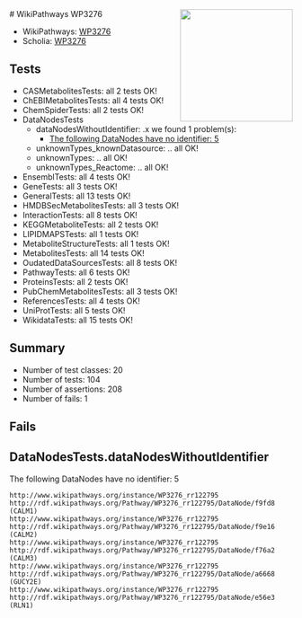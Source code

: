 <img style="float: right; width: 200px" src="https://upload.wikimedia.org/wikipedia/commons/thumb/8/83/Wplogo_with_text_500.png/640px-Wplogo_with_text_500.png" />
# WikiPathways WP3276

* WikiPathways: [WP3276](https://new.wikipathways.org/pathways/WP3276)
* Scholia: [WP3276](https://scholia.toolforge.org/wikipathways/WP3276)
## Tests
* CASMetabolitesTests: all 2 tests OK!
* ChEBIMetabolitesTests: all 4 tests OK!
* ChemSpiderTests: all 2 tests OK!
* DataNodesTests
    * dataNodesWithoutIdentifier: .x we found 1 problem(s):
        * [The following DataNodes have no identifier: 5](#d2d32fa4)
    * unknownTypes_knownDatasource: .. all OK!
    * unknownTypes: .. all OK!
    * unknownTypes_Reactome: .. all OK!
* EnsemblTests: all 4 tests OK!
* GeneTests: all 3 tests OK!
* GeneralTests: all 13 tests OK!
* HMDBSecMetabolitesTests: all 3 tests OK!
* InteractionTests: all 8 tests OK!
* KEGGMetaboliteTests: all 2 tests OK!
* LIPIDMAPSTests: all 1 tests OK!
* MetaboliteStructureTests: all 1 tests OK!
* MetabolitesTests: all 14 tests OK!
* OudatedDataSourcesTests: all 8 tests OK!
* PathwayTests: all 6 tests OK!
* ProteinsTests: all 2 tests OK!
* PubChemMetabolitesTests: all 3 tests OK!
* ReferencesTests: all 4 tests OK!
* UniProtTests: all 5 tests OK!
* WikidataTests: all 15 tests OK!


## Summary

* Number of test classes: 20
* Number of tests: 104
* Number of assertions: 208
* Number of fails: 1

## Fails

<a name="d2d32fa4" />

## DataNodesTests.dataNodesWithoutIdentifier

The following DataNodes have no identifier: 5
```
http://www.wikipathways.org/instance/WP3276_rr122795 http://rdf.wikipathways.org/Pathway/WP3276_rr122795/DataNode/f9fd8 (CALM1)
http://www.wikipathways.org/instance/WP3276_rr122795 http://rdf.wikipathways.org/Pathway/WP3276_rr122795/DataNode/f9e16 (CALM2)
http://www.wikipathways.org/instance/WP3276_rr122795 http://rdf.wikipathways.org/Pathway/WP3276_rr122795/DataNode/f76a2 (CALM3)
http://www.wikipathways.org/instance/WP3276_rr122795 http://rdf.wikipathways.org/Pathway/WP3276_rr122795/DataNode/a6668 (GUCY2E)
http://www.wikipathways.org/instance/WP3276_rr122795 http://rdf.wikipathways.org/Pathway/WP3276_rr122795/DataNode/e56e3 (RLN1)
```

